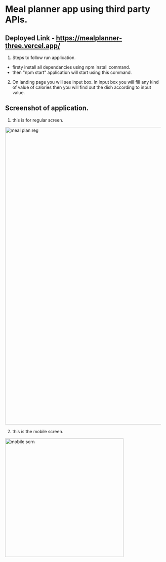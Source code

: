 # Meal planner app using third party APIs.

## Deployed Link - https://mealplanner-three.vercel.app/

1. Steps to follow run application.

* firsty install all dependancies using npm install command.
* then "npm start" application will start using this command.

2. On landing page you will see input box.
In input box you will fill any kind of value of calories then you will find out the dish according to input value.

## Screenshot of application. 

1. this is for regular screen.
<img width="960" alt="meal plan reg" src="https://user-images.githubusercontent.com/87421852/161568932-cf722d8a-7d63-4397-acda-8ac3471fb80e.png">

2. this is the mobile screen.
<img width="383" alt="mobile scrn" src="https://user-images.githubusercontent.com/87421852/161568922-6de5bd93-f5e3-4565-bd16-8c2669f73134.png">